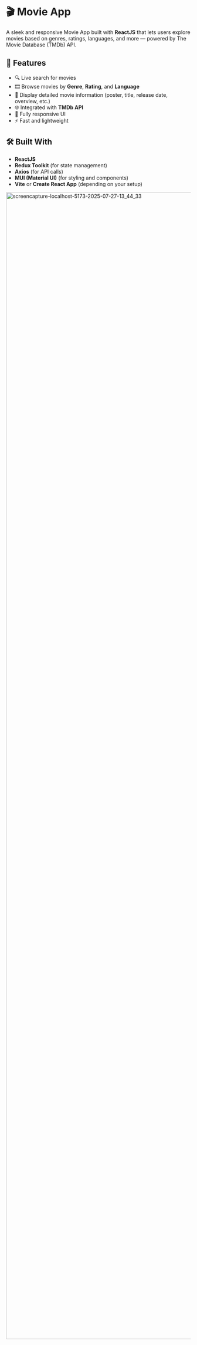 
# 🎬 Movie App

A sleek and responsive Movie App built with **ReactJS** that lets users explore movies based on genres, ratings, languages, and more — powered by The Movie Database (TMDb) API.

## 🚀 Features

- 🔍 Live search for movies
- 🎞️ Browse movies by **Genre**, **Rating**, and **Language**
- 📜 Display detailed movie information (poster, title, release date, overview, etc.)
- 🌐 Integrated with **TMDb API**
- 📱 Fully responsive UI
- ⚡ Fast and lightweight

## 🛠️ Built With

- **ReactJS**
- **Redux Toolkit** (for state management)
- **Axios** (for API calls)
- **MUI (Material UI)** (for styling and components)
- **Vite** or **Create React App** (depending on your setup)


<img width="1919" height="3127" alt="screencapture-localhost-5173-2025-07-27-13_44_33" src="https://github.com/user-attachments/assets/4c5ad1eb-58d5-443a-8a5c-8e312b64ffb4" />
